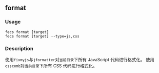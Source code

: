 format
---------
### Usage

    fecs format [target]
    fecs format [target] --type=js,css


### Description

使用`fixmyjs`与`jformatter`对`当前目录`下所有 JavaScript 代码进行格式化。
使用`csscomb`对`当前目录`下所有 CSS 代码进行格式化。
